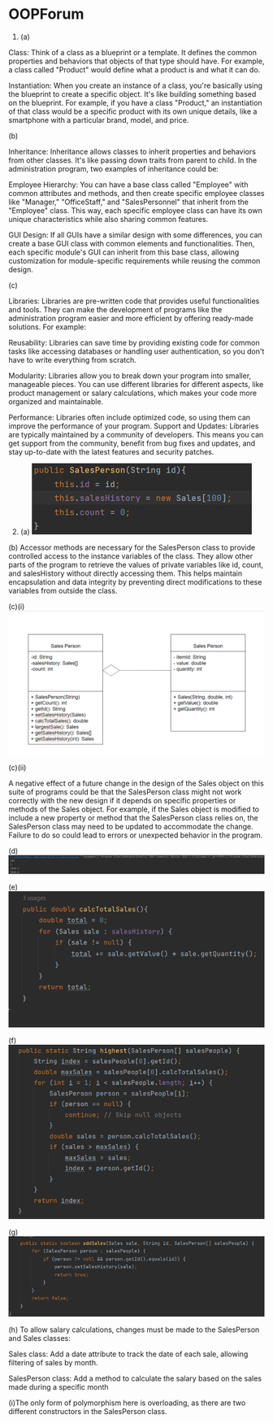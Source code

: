 # OOPForum

1. (a)


Class: Think of a class as a blueprint or a template. It defines the common properties and behaviors that objects of that type should have. For example, a class called "Product" would define what a product is and what it can do.
    
    
Instantiation: When you create an instance of a class, you're basically using the blueprint to create a specific object. It's like building something based on the blueprint. For example, if you have a class "Product," an instantiation of that class would be a specific product with its own unique details, like a smartphone with a particular brand, model, and price.


(b)


   Inheritance: Inheritance allows classes to inherit properties and behaviors from other classes. It's like passing down traits from parent to child. In the administration program, two examples of inheritance could be:
        
        
   Employee Hierarchy: You can have a base class called "Employee" with common attributes and methods, and then create specific employee classes like "Manager," "OfficeStaff," and "SalesPersonnel" that inherit from the "Employee" class. This way, each specific employee class can have its own unique characteristics while also sharing common features.
        
        
   GUI Design: If all GUIs have a similar design with some differences, you can create a base GUI class with common elements and functionalities. Then, each specific module's GUI can inherit from this base class, allowing customization for module-specific requirements while reusing the common design.


(c)

Libraries: Libraries are pre-written code that provides useful functionalities and tools. They can make the development of programs like the administration program easier and more efficient by offering ready-made solutions. For example:
    
    
Reusability: Libraries can save time by providing existing code for common tasks like accessing databases or handling user authentication, so you don't have to write everything from scratch.
        
     
Modularity: Libraries allow you to break down your program into smaller, manageable pieces. You can use different libraries for different aspects, like product management or salary calculations, which makes your code more organized and maintainable.
        
        
Performance: Libraries often include optimized code, so using them can improve the performance of your program.
      Support and Updates: Libraries are typically maintained by a community of developers. This means you can get support from the community, benefit from bug fixes and updates, and stay up-to-date with the latest features and security patches.

2. (a)
![image1](images/image1.png)


(b)
Accessor methods are necessary for the SalesPerson class to provide controlled access to the instance variables of the class. They allow other parts of the program to retrieve the values of private variables like id, count, and salesHistory without directly accessing them. This helps maintain encapsulation and data integrity by preventing direct modifications to these variables from outside the class.


(c)(i)
![image1](images/image2.png)


(c)(ii)


A negative effect of a future change in the design of the Sales object on this suite of programs could be that the SalesPerson class might not work correctly with the new design if it depends on specific properties or methods of the Sales object. For example, if the Sales object is modified to include a new property or method that the SalesPerson class relies on, the SalesPerson class may need to be updated to accommodate the change. Failure to do so could lead to errors or unexpected behavior in the program.


(d)
![image1](images/image3.png)


(e)
![image1](images/image4.png)


(f)
![image1](images/image5.png)


(g)
![image1](images/image6.png)


(h) To allow salary calculations, changes must be made to the SalesPerson and Sales classes:


Sales class: Add a date attribute to track the date of each sale, allowing filtering of sales by month.


SalesPerson class: Add a method to calculate the salary based on the sales made during a specific month


(i)The only form of polymorphism here is overloading, as there are two different constructors in the SalesPerson class.



